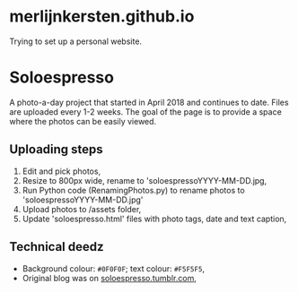 # merlijnkersten.github.io
Trying to set up a personal website.

# Soloespresso
A photo-a-day project that started in April 2018 and continues to date. Files are uploaded every 1-2 weeks. The goal of the page is to provide a space where the photos can be easily viewed.

## Uploading steps
1. Edit and pick photos,
2. Resize to 800px wide, rename to 'soloespressoYYYY-MM-DD<asdf>.jpg,
3. Run Python code (RenamingPhotos.py) to rename photos to 'soloespressoYYYY-MM-DD.jpg'
4. Upload photos to /assets folder,
5. Update 'soloespresso.html' files with photo tags, date and text caption,
  
## Technical deedz
* Background colour: `#0F0F0F`; text colour: `#F5F5F5`,
* Original blog was on [soloespresso.tumblr.com](https://soloespresso.tumblr.com "soloespresso.tumblr.com"),
